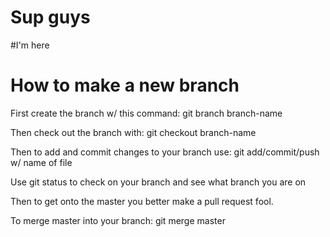 # Sup guys
#I'm here
# How to make a new branch
First create the branch w/ this command: git branch branch-name

Then check out the branch with: git checkout branch-name

Then to add and commit changes to your branch use: git add/commit/push w/ name of file

Use git status to check on your branch and see what branch you are on

Then to get onto the master you better make a pull request fool. 

To merge master into your branch: git merge master
